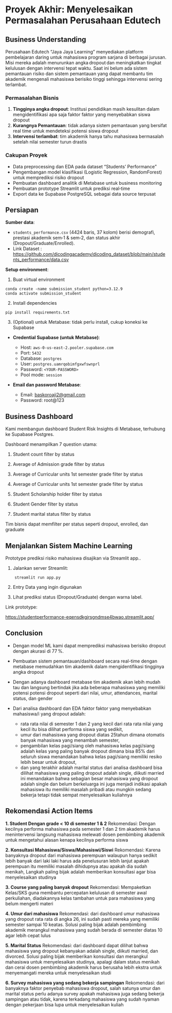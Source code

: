 # Proyek Akhir: Menyelesaikan Permasalahan Perusahaan Edutech

## Business Understanding  
Perusahaan Edutech “Jaya Jaya Learning” menyediakan platform pembelajaran daring untuk mahasiswa program sarjana di berbagai jurusan. Misi mereka adalah menurunkan angka dropout dan meningkatkan tingkat kelulusan dengan intervensi tepat waktu. Saat ini belum ada sistem pemantauan risiko dan sistem pemantauan yang dapat membantu tim akademik mengenali mahasiswa berisiko tinggi sehingga intervensi sering terlambat.

### Permasalahan Bisnis  
1. **Tingginya angka dropout**: Institusi pendidikan masih kesulitan dalam mengidentifikasi apa saja faktor faktor yang menyebabkan siswa dropout
2. **Kurangnya Pemantauan**: tidak adanya sistem pemantauan yang bersifat real time untuk mendeteksi potensi siswa dropout
3. **Intervensi terlambat**: tim akademik hanya tahu mahasiswa bermasalah setelah nilai semester turun drastis    

### Cakupan Proyek  
- Data preprocessing dan EDA pada dataset “Students’ Performance”  
- Pengembangan model klasifikasi (Logistic Regression, RandomForest) untuk memprediksi risiko dropout  
- Pembuatan dashboard analitik di Metabase untuk business monitoring  
- Pembuatan prototype Streamlit untuk prediksi real‑time 
- Export data ke Supabase PostgreSQL sebagai data source terpusat  

## Persiapan  

**Sumber data**:  
- `students_performance.csv` (4424 baris, 37 kolom) berisi demografi, prestasi akademik sem‑1 & sem‑2, dan status akhir (Dropout/Graduate/Enrolled).  
- Link Dataset : https://github.com/dicodingacademy/dicoding_dataset/blob/main/students_performance/data.csv

**Setup environment**:  

1. Buat virtual environment
```
conda create -name submission_student python=3.12.9
conda activate submission_student
```

2. Install dependencies
```
pip install requirements.txt
```

3. (Optional) untuk Metabase: tidak perlu install, cukup koneksi ke Supabase
- **Credential Supabase (untuk Metabase)**:
  - Host: `aws-0-us-east-2.pooler.supabase.com`
  - Port: `5432`
  - Database: `postgres`
  - User: `postgres.uamrqobimfgxwfswnprl`
  - Password: `<YOUR-PASSWORD>`
  - Pool mode: `session`

- **Email dan password Metabase**:
  - Email: baskoroaji2@gmail.com
  - Password: root@123

## Business Dashboard
Kami membangun dashboard Student Risk Insights di Metabase, terhubung ke Supabase Postgres.


Dashboard menampilkan 7 question utama:

1. Student count filter by status

2. Average of Admission grade filter by status

3. Average of Curricular units 1st semester grade filter by status

4. Average of Curricular units 1st semester grade filter by status

5. Student Scholarship holder filter by status

6. Student Gender filter by status

7. Student marital status filter by status

Tim bisnis dapat memfilter per status seperti dropout, enrolled, dan graduate

## Menjalankan Sistem Machine Learning
Prototype prediksi risiko mahasiswa disajikan via Streamlit app..

1. Jalankan server Streamlit:
```
    streamlit run app.py
```

2. Entry Data yang ingin digunakan

3. Lihat prediksi status (Dropout/Graduate) dengan warna label.

Link prototype:

https://studentperformance-eqensdkgjrsgndmse4bwao.streamlit.app/

## Conclusion
- Dengan model ML kami dapat memprediksi mahasiswa berisiko dropout dengan akurasi di 77 %.

- Pembuatan sistem pemantauan/dashboard secara real-time dengan metabase memudahkan tim akademik dalam mengidentifikasi tingginya angka dropout 

- Dengan adanya dashboard metabase tim akademik akan lebih mudah tau dan langsung bertindak jika ada beberapa mahasiswa yang memiliki potensi potensi dropout seperti dari nilai, umur, attendances, marital status, dan gender

- Dari analisa dashboard dan EDA faktor faktor yang menyebabkan mahasiswa/i yang dropout adalah:
  - rata rata nilai di semester 1 dan 2 yang kecil dari rata rata nilai yang kecil itu bisa dilihat performa siswa yang sedikit, 
  - umur dari mahasiswa yang dropout diatas 25tahun dimana otomatis banyak mahasiswa yang menambah semester, 
  - pengambilan kelas pagi/siang oleh mahasiswa kelas pagi/siang adalah kelas yang paling banyak dropout dimana bisa 85% dari seluruh siswa menandakan bahwa kelas pagi/siang memiliki resiko lebih besar untuk dropout, 
  - dan yang terakhir adalah marital status dari analisa dashboard bisa dilihat mahasiswa yang paling dropout adalah single, diikuti married ini menandakan bahwa sebagian besar mahasiswa yang dropout adalah single dan belum berkeluarga ini juga menjadi indikasi apakah mahasiswa itu memiliki masalah pribadi atau mungkin sedang bekerja tetapi tidak sempat menyelesaikan kuliahnya

## Rekomendasi Action Items

**1. Student Dengan grade < 10 di semester 1 & 2**
Rekomendasi: Dengan kecilnya performa mahasiswa pada semester 1 dan 2 tim akademik harus menintervensi langsung mahasiswa melewati dosen pembimbing akademik untuk mengetahui alasan kenapa kecilnya performa siswa

**2. Konsultasi Mahasiswa/Siswa/Mahasiswi/Siswi**
Rekomendasi: Karena banyaknya dropout dari mahasiswa perempuan walaupun hanya sedikit lebih banyak dari laki laki harus ada penelusuran lebih lanjut apakah perempuan itu memiliki masalah dihidupnya atau apakah dia sudah menikah, Langkah paling bijak adalah memberikan konsultasi agar bisa menyelesaikan studinya

**3. Course yang paling banyak dropout**
Rekomendasi: Mempaketkan Kelas/SKS guna membantu percepatan kelulusan di semester awal perkuliahan, diadakannya kelas tambahan untuk para mahasiswa yang belum mengerti materi

**4. Umur dari mahasiswa**
Rekomendasi: dari dashboard umur mahasiswa yang dropout rata rata di angka 26, ini sudah pasti mereka yang memiliki semester sampai 10 keatas. Solusi paling bijak adalah pembimbing akademik merangkul mahasiswa yang sudah berada di semester diatas 10 agar lebih cepat lulus

**5. Marital Status**
Rekomendasi: dari dashboard dapat dilihat bahwa mahasiswa yang dropout kebanyakan adalah single, diikuti married, dan divorced. Solusi paling bijak memberikan konsultasi dan merangkul mahasiswa untuk menyelesaikan studinya, apalagi dalam status menikah dan cerai dosen pembimbing akademik harus berusaha lebih ekstra untuk menyemangati mereka untuk menyelesaikan studi

**6. Survey mahasiswa yang sedang bekerja sampingan**
Rekomendasi: dari banyaknya faktor penyebab mahasiswa dropout, salah satunya umur dan marital status perlu adanya survey apakah mahasiswa juga sedang bekerja sampingan atau tidak, karena terkadang mahasiswa yang sudah nyaman dengan pekerjaan bisa lupa untuk menyelesaikan kuliah

